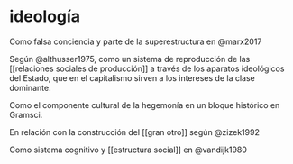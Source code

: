 # ideología
Como falsa conciencia y parte de la superestructura en @marx2017

Según @althusser1975, como un sistema de reproducción de las [[relaciones sociales de producción]] a través de los aparatos ideológicos del Estado, que en el capitalismo sirven a los intereses de la clase dominante. 

Como el componente cultural de la hegemonía en un bloque histórico en Gramsci.

En relación con la construcción del [[gran otro]] según @zizek1992

Como sistema cognitivo y [[estructura social]] en @vandijk1980
